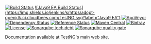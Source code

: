 [![Build Status](http://img.shields.io/travis/cbeust/testng.svg)](https://travis-ci.org/cbeust/testng)
[![Java9 EA Build Status](https://img.shields.io/jenkins/s/https/adopt-openjdk.ci.cloudbees.com/TestNG.svg?label="Java9 EA")](https://adopt-openjdk.ci.cloudbees.com/job/TestNG)
[![AppVeyor](https://ci.appveyor.com/api/projects/status/github/cbeust/testng?svg=true)](https://ci.appveyor.com/project/cbeust/testng)
[![Dependency Status](https://www.versioneye.com/user/projects/576aecf1c2ea9d00096bf58f/badge.svg)](https://www.versioneye.com/user/projects/576aecf1c2ea9d00096bf58f)
[![Reference Status](https://www.versioneye.com/java/org.testng:testng/reference_badge.svg)](https://www.versioneye.com/java/org.testng:testng/references)
[![Maven Central](https://img.shields.io/maven-central/v/org.testng/testng.svg)](https://maven-badges.herokuapp.com/maven-central/org.testng/testng)
[![Bintray](https://api.bintray.com/packages/cbeust/maven/testng/images/download.svg)](https://bintray.com/cbeust/maven/testng/_latestVersion)
[![License](https://img.shields.io/github/license/cbeust/testng.svg)](https://www.apache.org/licenses/LICENSE-2.0.html)
[![Sonarqube tech debt](https://img.shields.io/sonar/https/sonarqube.com/org.testng:testng/tech_debt.svg?label=Sonarqube%20tech%20debt)](https://sonarqube.com/dashboard/index?id=org.testng:testng)
[![Sonarqube quality gate](https://sonarqube.com/api/badges/gate?key=org.testng:testng)](https://sonarqube.com/dashboard/index?id=org.testng:testng)

Documentation available at [TestNG's main web site](http://testng.org).
